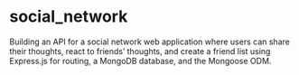 # social_network
Building an API for a social network web application where users can share their thoughts, react to friends’ thoughts, and create a friend list using Express.js for routing, a MongoDB database, and the Mongoose ODM.
